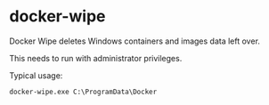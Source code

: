 # docker-wipe

Docker Wipe deletes Windows containers and images data left over.

This needs to run with administrator privileges.

Typical usage:
```
docker-wipe.exe C:\ProgramData\Docker
```
